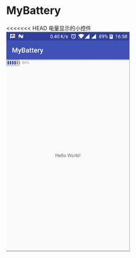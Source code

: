 # MyBattery
<<<<<<< HEAD
电量显示的小控件
![](https://github.com/LiuFuyuan/MyBattery/blob/master/screenshots/mybattery.png)
